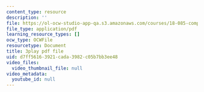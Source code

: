 ```yaml
---
content_type: resource
description: ''
file: https://ol-ocw-studio-app-qa.s3.amazonaws.com/courses/18-085-computational-science-and-engineering-i-fall-2008/d7ff56163921cada3982c05b7bb3ee48_fJSSVcFhA0Y.pdf
file_type: application/pdf
learning_resource_types: []
ocw_type: OCWFile
resourcetype: Document
title: 3play pdf file
uid: d7ff5616-3921-cada-3982-c05b7bb3ee48
video_files:
  video_thumbnail_file: null
video_metadata:
  youtube_id: null
---
```

